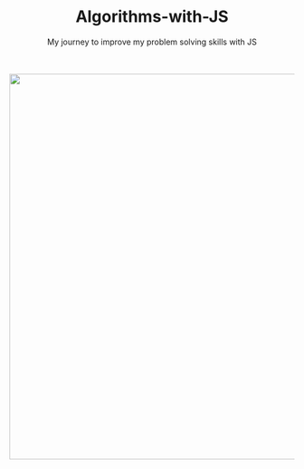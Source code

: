 <main align="center">
<h1> Algorithms-with-JS </h1>
  <p> My journey to improve my problem solving skills with JS </p>
  </br>
</br>

<img align="center"  width="680" height="680" src="https://res.cloudinary.com/kripukhadka-com/image/upload/v1654607206/undraw_Process_re_gws7_jlrfru.png" />
  
  </main>
